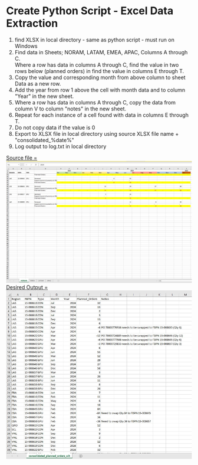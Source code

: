# Create Python Script - Excel Data Extraction


1) find XLSX in local directory - same as python script - must run on Windows  
2) Find data in Sheets; NORAM, LATAM, EMEA, APAC, Columns A through C.  
Where a row has data in columns A through C, find the value in two rows below (planned orders) in find the value in columns E through T.   
3) Copy the value and corresponding month from above column to sheet Data as a new row.   
4) Add the year from row 1 above the cell with month data and to column "Year" in the new sheet.  
5) Where a row has data in columns A through C, copy the data from column V to column "notes" in the new sheet.  
6) Repeat for each instance of  a cell found with data in columns E through T.  
7) Do not copy data if the value is 0  
8) Export to XLSX file in local directory using source XLSX file name + "consolidated_%date%"  
9) Log output to log.txt  in local directory  

[Source file = ](/excel_data_extraction//Forecast_30NOV23.xlsx)  
![Screenshoot](/excel_data_extraction//Forecast_30NOV23.jpg)  
[Desired Output =](/excel_data_extraction//Template.xlsx)  
![Screenshoot](/excel_data_extraction/considered_planed_orders_with_exclusion.jpg)